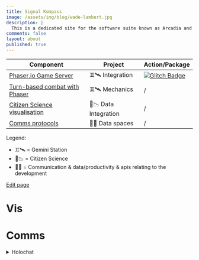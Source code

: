```yaml
---
title: Signal Kompass
image: /assets/img/blog/wade-lambert.jpg
description: |
  This is a dedicated site for the software suite known as Arcadia and more.
comments: false
layout: about
published: true
---
```


<script src="https://api.memberstack.io/static/memberstack.js?custom" data-memberstack-id="364dc741601f8ed38c797805d5e24ef4"> </script> 

| Component | Project | Action/Package |
|---|---|---|
| [Phaser.io Game Server](https://github.com/M-68/dgame) | ♊️🛰 Integration | [![Glitch Badge](https://badge.glitch.me/larbuckle)](https://github.com/Signal-K/flask1/commit/8ab5cb34c3ad278ff6bbdeaf1309c95c9cd4e906) |
| [Turn-based combat with Phaser](https://github.com/M-68/dgame/tree/main/phaser)| ♊️🛰 Mechanics | / |
| [Citizen Science](https://github.com/Signal-K/sytizen-unity) [visualisation](#Vis) | 🔭📉 Data Integration | / |
| [Comms protocols](#Comms) | 💬📝 Data spaces | / |


Legend:
* ♊️🛰 = Gemini Station 
* 🔭📉 = Citizen Science 
* 💬📝 = Communication & data/productivity & apis relating to the development

[Edit page](https://github.com/acord-robotics/stellarios/blob/gh-pages/compass.md)

# Vis


# Comms
<details><summary>Holochat</summary>
<widgetbot
  server="886939728694362183"
  channel="886939728694362183"
  width="800"
  height="600"
></widgetbot>
<script src="https://cdn.jsdelivr.net/npm/@widgetbot/html-embed"></script>

Join the Discord: https://discord.gg/j8V7wsCe5P
</details>


<!--
| Project | Org | Action/Package |
|---|---|---|
| [Flask/Django Dashboard](https://acord.software/account) | [Github/Acord-Robotics](https://github.com/acord-robotics) | CSS: [![CI](https://github.com/acord-robotics/argon-dashboard-flask/workflows/CI/badge.svg)](https://github.com/acord-robotics/datascience) |
| [Elearning Applet]({{ site.baseurl }}/docs/elearning) | [Github/Signal-K](https://github.com/signal-k/elearning) | GH Pages: [![CI](https://img.shields.io/github/checks-status/signal-k/elearning/c0976aaf396161be244ffed50ba5489d1a2d5667?style=flat-square)](https://github.com/Signal-K/elearning/runs/1932367309) |
| [Scent Technologies]({{ site.baseurl }}/docs/scent-technologies) | [Github/Signal-k](https://github.com/signal-k/) | [![!CI](https://github.com/acord-robotics/argon-dashboard-flask/workflows/CI/badge.svg)](https://signal-kinetics.atlassian.net/jira/software/projects/DSP/boards/5/backlog?selectedIssue=DSP-18) |
| [Unity RPG Building]({{ site.baseurl }}/docs/unify) | [Github/Acord-Robotics](https://github.com/acord-robotics/unity-intro) | Unity: [![CI](https://img.shields.io/github/checks-status/signal-k/elearning/c0976aaf396161be244ffed50ba5489d1a2d5667?style=flat-square)](https://github.com/acord-robotics/stellarios/commits/gh-pages/compass.md) |
| [Individual Project Snippets](https://larbuckle.glitch.me) | [Glitch/Signal-K*inetics*](https://glitch.com/@signal-kinetics) | <src="https://glitch.com/embed/#!/embed/larbuckle?path=index.html&previewSize=0" Glitch: [![Glitch Badge](https://badge.glitch.me/larbuckle)](https://glitch.com/@signal-kinetics) |
| [API for Arcadia Messaging](https://www.notion.so/skinetics/Slack-API-5cbe02421423410ca4a1c2f731df56e2) | [Github/Signal-K](http://github.com/signal-k) | [![Glitch Badge](https://badge.glitch.me/larbuckle)](https://github.com/Signal-K/flask1/commit/8ab5cb34c3ad278ff6bbdeaf1309c95c9cd4e906) |
| [SK CMS](https://notions-puce.vercel.app) | [Our Website]({{ site.baseurl }}/website/) | ![CI](https://github.com/acord-robotics/argon-dashboard-flask/workflows/CI/badge.svg) |
| [GeminiStation](#geministation) | [Github/Acord-Robotics](https://github.com/acord-robotics) | [![CI](https://github.com/acord-robotics/argon-dashboard-flask/workflows/CI/badge.svg)](https://www.google.com/url?sa=t&rct=j&q=&esrc=s&source=web&cd=&cad=rja&uact=8&ved=2ahUKEwiMl-rRntLwAhUj4zgGHbRXA9kQFjAAegQIAhAE&url=https%3A%2F%2Fwww.geministation.com%2F&usg=AOvVaw3NvAx51WnhwsrPl0_FWygK) |


| Project READMEs | Repository/Related/Jira | Project |
|---|---|---|
| [Signal-K/API](https://github.com/signal-k/api) | Api/Flask1/DSP, RAPIA (Restful API for Arcadia, coming soon) | RESTful [APIs]({{ site.baseurl }}/docs/api) for Games |

# GeminiStation

| Deployment | Platform | [![](https://img.shields.io/github/labels/acord-robotics/api-heroku/jira?color=green&label=Issues:t&logo=replit&style=social)](https://github.com/acord-robotics/api-heroku/issues/2) |
|---|---|---|
| Flask Material Dashboard | Codeship: [![](https://img.shields.io/codeship/0fd7c046-5825-4d75-ad81-0d14910a9ec2?color=green&logo=codeship&logoColor=green&style=for-the-badge)](https://app.codeship.com/projects/0fd7c046-5825-4d75-ad81-0d14910a9ec2/builds/641ffb10-d53a-46b8-8254-bf4d4daed2e5?component=1a48e666-6a80-440e-b7fa-54a979da5b04_1621416435_combined) [![](https://img.shields.io/bitbucket/pipelines/G1zmotronn/flask-material-dashboard/main?color=blue&label=Bitbucket%20Pipeline&logo=bitbucket&logoColor=blue&style=plastic)](https://bitbucket.org/G1zmotronn/flask-material-dashboard/src/main/) | [![](https://img.shields.io/github/labels/acord-robotics/api-heroku/jira?color=green&label=GSCA-2&logo=replit&style=social)](https://signal-kinetics.atlassian.net/browse/GSCA-2) |
| Documentation/Code | [Github Tree](https://github.com/acord-robotics/api-heroku/tree/main/GeminiStation) | / |
| FMD -> Customised Gunicorn | Codeship: [![](https://img.shields.io/codeship/4d67960f-4849-41b0-9a1f-701e010eacc2?label=Build%20%28Gunicorn%2019.10.0%29&logo=codeship&style=flat-square)](https://app.codeship.com/projects/4d67960f-4849-41b0-9a1f-701e010eacc2) | [![](https://img.shields.io/github/labels/acord-robotics/api-heroku/jira?color=green&label=GSCA-2&logo=replit&style=social)](https://signal-kinetics.atlassian.net/browse/GSCA-2) |
| `signalkinetics` | [![](https://img.shields.io/keybase/xlm/G1zmotronn?logo=keybase&style=social)](https://keybase.io/team/signalkinetics) | / |
| FMD -> `run.py` | [![](https://therealsujitk-vercel-badge.vercel.app/?app=flask-material-dashboard)](https://vercel.com/gizmotronn/flask-material-dashboard) | [![](https://img.shields.io/github/labels/acord-robotics/api-heroku/jira?color=green&label=GSCA-2&logo=replit&style=social)](https://signal-kinetics.atlassian.net/browse/GSCA-2) |
| `Space Traders API` | [![](https://img.shields.io/badge/Repl.it-%230D101E.svg?style=for-the-badge&logo=Repl.it&logoColor=white)](https://replit.com/@IrisDroidology/GeminiStationClient#README.md) [![](https://img.shields.io/codeship/4d67960f-4849-41b0-9a1f-701e010eacc2?label=Build%20%28Gunicorn%2019.10.0%29&logo=replit&style=flat-square)](https://app.codeship.com/projects/4d67960f-4849-41b0-9a1f-701e010eacc2) | [![](https://img.shields.io/github/labels/acord-robotics/api-heroku/jira?color=green&label=GSCA-3&logo=replit&style=social)](https://signal-kinetics.atlassian.net/browse/GSCA-3) |


<details><summary>Deployments</summary>

<iframe style="width: 90%; height: 1000px; overflow: show;" src="https://cli.skinetics.tech/15c17fe702ca4e718435a655bdcc0d7c" width="100%" height="1000" scrolling="yes">Iframes not supported</iframe>

	<details><summary>Table</summary>
	| Deployment | Platform | [![](https://img.shields.io/github/labels/acord-robotics/api-heroku/jira?color=green&label=Issues:t&logo=replit&style=social)](https://github.com/acord-robotics/api-heroku/issues/2) |
|---|---|---|
| Flask Material Dashboard | Codeship: [![](https://img.shields.io/codeship/0fd7c046-5825-4d75-ad81-0d14910a9ec2?color=green&logo=codeship&logoColor=green&style=for-the-badge)](https://app.codeship.com/projects/0fd7c046-5825-4d75-ad81-0d14910a9ec2/builds/641ffb10-d53a-46b8-8254-bf4d4daed2e5?component=1a48e666-6a80-440e-b7fa-54a979da5b04_1621416435_combined) [![](https://img.shields.io/bitbucket/pipelines/G1zmotronn/flask-material-dashboard/main?color=blue&label=Bitbucket%20Pipeline&logo=bitbucket&logoColor=blue&style=plastic)](https://bitbucket.org/G1zmotronn/flask-material-dashboard/src/main/) | [![](https://img.shields.io/github/labels/acord-robotics/api-heroku/jira?color=green&label=GSCA-2&logo=replit&style=social)](https://signal-kinetics.atlassian.net/browse/GSCA-2) |
| Documentation/Code | [Github Tree](https://github.com/acord-robotics/api-heroku/tree/main/GeminiStation) | / |
| FMD -> Customised Gunicorn | Codeship: [![](https://img.shields.io/codeship/4d67960f-4849-41b0-9a1f-701e010eacc2?label=Build%20%28Gunicorn%2019.10.0%29&logo=codeship&style=flat-square)](https://app.codeship.com/projects/4d67960f-4849-41b0-9a1f-701e010eacc2) | [![](https://img.shields.io/github/labels/acord-robotics/api-heroku/jira?color=green&label=GSCA-2&logo=replit&style=social)](https://signal-kinetics.atlassian.net/browse/GSCA-2) |
| `signalkinetics` | [![](https://img.shields.io/keybase/xlm/G1zmotronn?logo=keybase&style=social)](https://keybase.io/team/signalkinetics) | / |
| FMD -> `run.py` | [![](https://therealsujitk-vercel-badge.vercel.app/?app=flask-material-dashboard)](https://vercel.com/gizmotronn/flask-material-dashboard) | [![](https://img.shields.io/github/labels/acord-robotics/api-heroku/jira?color=green&label=GSCA-2&logo=replit&style=social)](https://signal-kinetics.atlassian.net/browse/GSCA-2) |
</summary>

</details>







# Other stuff


* [External Sites](#external) --- Everything not on Github or the ACORD Portal, including maintenance & admin
* [Works]({{ site.baseurl }}/docs) --- View our media (books, novels, etc) & works here
	* [Star Sailors]({{ site.baseurl }}/starsailors)

need to update runs so it links to the most recent action run, also readmes need to be in the docs! Links to repos in the docs pages 


* [Works]({{ site.baseurl }}/docs) --- View our media (books, novels, etc) & works here
	* [Star Sailors]({{ site.baseurl }}/starsailors)






View the rest of the compass here: ['Compass'](https://github.com/acord-robotics/stellarios/commits/gh-pages/compass.md)

<iframe src="http://i.simmer.io/@Gizmotronn/stellarios-star-sailors" style="width:960px;height:600px"></iframe>
# Roleplay
![[](https://img.shields.io/badge/The%20Midgard-Files-brightgreen?style=for-the-badge&logo=visual-studio-code)](https://www.notion.so/skinetics/Role-Play-f01190d8fbfd47a4ba1215dc745a9612) --- Head to the Midgardia city archives

[Captain's Logs]({{ site.baseurl }}/captainslogs) --- Little snippets of the "capt'n" on his journey across the stars, inspired by No Man's Sky, Pixel Starships & Savy Soda

<iframe height="265" style="width: 100%;" scrolling="no" title="Solar System Explorer in CSS only" src="https://codepen.io/jcoulterdesign/embed/ZxXbeP?height=265&theme-id=dark&default-tab=result" frameborder="no" allowtransparency="true" allowfullscreen="true">
  See the Pen <a href='https://codepen.io/jcoulterdesign/pen/ZxXbeP'>Solar System Explorer in CSS only</a> by Jamie Coulter
  (<a href='https://codepen.io/jcoulterdesign'>@jcoulterdesign</a>) on <a href='https://codepen.io'>CodePen</a>.
</iframe>

## Citizen Science | Arcadia
Information & resources for the citizen science aspect of Arcadia (our game service)

* [NASA API HTTP Request](https://www.notion.so/skinetics/NASA-API-HTTP-Request-51d843d2d8954138a167da60fc215eed)
* [Roleplay](#roleplay)


{% include utterances.html %}

{% include jointcomments.html %}

# External
[Homepage](https://acord.software)
[Dev Talk](https://devlog.acord.software)
[KinetiKast - coming soon](https://kinetikast.co)

.
-->
